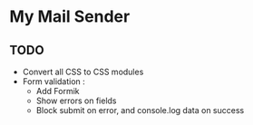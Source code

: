 # My Mail Sender

## TODO

-   Convert all CSS to CSS modules
-   Form validation :
    -   Add Formik
    -   Show errors on fields
    -   Block submit on error, and console.log data on success
